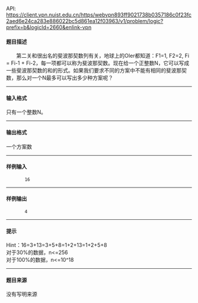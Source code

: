 API: https://client.vpn.nuist.edu.cn/https/webvpn893ff9021738b0357186c0f23fc2aed6e24ca283e886022bc5d861ea12f03963/v1/problem/logic?prefix=b&logicId=2660&enlink-vpn

#### 题目描述

       第二关和很出名的斐波那契数列有关，地球上的OIer都知道：F1=1, F2=2, Fi = Fi-1 + Fi-2，每一项都可以称为斐波那契数。现在给一个正整数N，它可以写成一些斐波那契数的和的形式。如果我们要求不同的方案中不能有相同的斐波那契数，那么对一个N最多可以写出多少种方案呢？

---

#### 输入格式

 只有一个整数N。

---

#### 输出格式

 一个方案数

---

#### 样例输入
```
       16

```

---

#### 样例输出
```
       4
```

---

#### 提示

  
Hint：16=3+13=3+5+8=1+2+13=1+2+5+8  
对于30%的数据，n<=256  
对于100%的数据，n<=10^18

---

#### 题目来源

没有写明来源
